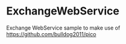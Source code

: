 ExchangeWebService
==================

Exchange WebService sample to make use of https://github.com/bulldog2011/pico
